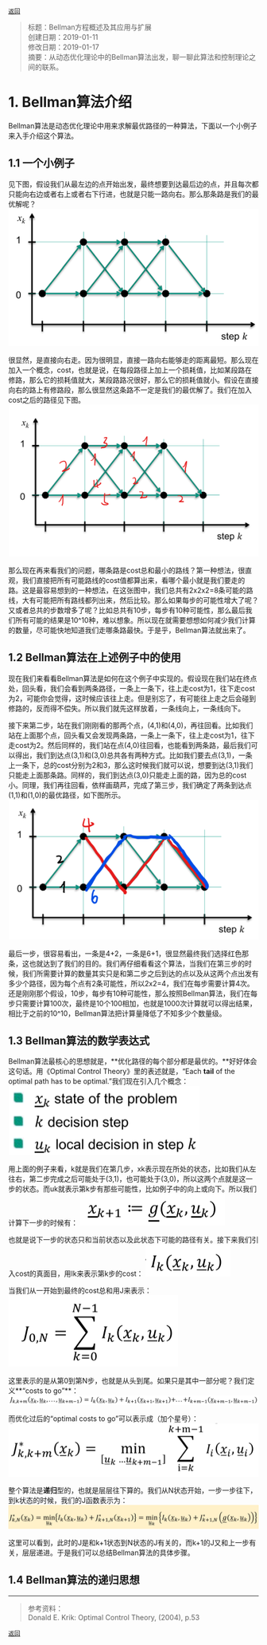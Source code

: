 ﻿[`返回`](README.md)

> 标题：Bellman方程概述及其应用与扩展  
> 创建日期：2019-01-11   
> 修改日期：2019-01-17  
> 摘要：从动态优化理论中的Bellman算法出发，聊一聊此算法和控制理论之间的联系。

# 1. Bellman算法介绍
Bellman算法是动态优化理论中用来求解最优路径的一种算法，下面以一个小例子来入手介绍这个算法。

## 1.1 一个小例子
见下图，假设我们从最左边的点开始出发，最终想要到达最后边的点，并且每次都只能向右边或者右上或者右下行进，也就是只能一路向右。那么那条路是我们的最优解呢？
![](Pictures/20190111_Bellman方程概述及其应用与扩展/1-1.png)

很显然，是直接向右走。因为很明显，直接一路向右能够走的距离最短。那么现在加入一个概念，cost，也就是说，在每段路径上加上一个损耗值，比如某段路在修路，那么它的损耗值就大，某段路路况很好，那么它的损耗值就小。假设在直接向右的路上有修路段，那么很显然这条路不一定是我们的最优解了。我们在加入cost之后的路径见下图。
![](Pictures/20190111_Bellman方程概述及其应用与扩展/1-2.png)

那么现在再来看我们的问题，哪条路是cost总和最小的路线？第一种想法，很直观，我们直接把所有可能路线的cost值都算出来，看哪个最小就是我们要走的路。这是最容易想到的一种想法，在这张图中，我们总共有2x2x2=8条可能的路线，大有可能把所有路线都列出来，然后比较。那么如果每步的可能性增大了呢？又或者总共的步数增多了呢？比如总共有10步，每步有10种可能性，那么最后我们所有可能的结果是10^10种，难以想象。所以现在就需要想想如何减少我们计算的数量，尽可能快地知道我们走哪条路最快。于是乎，Bellman算法就出来了。  

## 1.2 Bellman算法在上述例子中的使用
现在我们来看看Bellman算法是如何在这个例子中实现的。假设现在我们站在终点处，回头看，我们会看到两条路径，一条上一条下，往上走cost为1，往下走cost为2，可能你会觉得，这时候应该往上走。但是别忘了，有可能往上走之后会碰到修路的，反而得不偿失。所以我们就先这样放着，一条线向上，一条线向下。  

接下来第二步，站在我们刚刚看的那两个点，(4,1)和(4,0)，再往回看。比如我们站在上面那个点，回头看又会发现两条路，一条上一条下，往上走cost为1，往下走cost为2。然后同样的，我们站在点(4,0)往回看，也能看到两条路，最后我们可以得出，我们到达点(3,1)和(3,0)总共各有两种方式。比如我们要去点(3,1)，一条上一条下，总的cost分别为2和3，那么这时候我们就可以说，想要到达(3,1)我们只能走上面那条路。同样的，我们到达点(3,0)只能走上面的路，因为总的cost小。同理，我们再往回看，依样画葫芦，完成了第三步，我们确定了两条到达点(1,1)和(1,0)的最优路径，如下图所示。
![](Pictures/20190111_Bellman方程概述及其应用与扩展/1-3.png)

最后一步，很容易看出，一条是4+2，一条是6+1，很显然最终我们选择红色那条，这也就达到了我们的目的。我们再仔细看看这个算法，当我们在第三步的时候，我们所需要计算的数量其实只是和第二步之后到达的点以及从这两个点出发有多少个路径，因为每个点有2条可能性，所以2x2=4，我们在每步需要计算4次。还是刚刚那个假设，10步，每步有10种可能性，那么按照Bellman算法，我们在每步只需要计算100次，最终是10个100相加，也就是1000次计算就可以得出结果，相比于之前的10^10，Bellman算法把计算量降低了不知多少个数量级。

## 1.3 Bellman算法的数学表达式
Bellman算法最核心的思想就是，**优化路径的每个部分都是最优的。**好好体会这句话。用《Optimal Control Theory》里的表述就是，“Each **tail** of the optimal path has to be optimal.”我们现在引入几个概念：  
![](Pictures/20190111_Bellman方程概述及其应用与扩展/1-4.png)

用上面的例子来看，k就是我们在第几步，xk表示现在所处的状态，比如我们从左往右，第二步完成之后可能处于(3,1)，也可能处于(3,0)，所以这两个点就是这一步的状态。而uk就表示第k步有那些可能性，比如例子中的向上或向下。所以我们计算下一步的时候有：
![](Pictures/20190111_Bellman方程概述及其应用与扩展/1-5.png)

也就是说下一步的状态只和当前状态以及此状态下可能的路径有关。接下来我们引入cost的真面目，用Ik来表示第k步的cost：
![](Pictures/20190111_Bellman方程概述及其应用与扩展/1-6.png)

当我们从一开始到最终的cost总和用J来表示：
![](Pictures/20190111_Bellman方程概述及其应用与扩展/1-7.png)

这里表示的是从第0到第N步，也就是从头到尾。如果只是其中一部分呢？我们定义**“costs to go”**：
![](Pictures/20190111_Bellman方程概述及其应用与扩展/1-8.png)

而优化过后的“optimal costs to go”可以表示成（加个星号）：
![](Pictures/20190111_Bellman方程概述及其应用与扩展/1-9.png)

整个算法是**递归**型的，也就是层层往下算的。我们从N状态开始，一步一步往下，到k状态的时候，我们的J函数表示为：
![](Pictures/20190111_Bellman方程概述及其应用与扩展/1-10.png)

这里可以看到，此时的J是和k+1状态到N状态的J有关的，而k+1的J又和上一步有关，层层递进。于是我们可以总结Bellman算法的具体步骤。

## 1.4 Bellman算法的递归思想


----------
> 参考资料：  
> Donald E. Krik: Optimal Control Theory, (2004), p.53

[`返回`](README.md)  